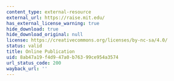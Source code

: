```yaml
---
content_type: external-resource
external_url: https://raise.mit.edu/
has_external_license_warning: true
hide_download: true
hide_download_original: null
license: https://creativecommons.org/licenses/by-nc-sa/4.0/
status: valid
title: Online Publication
uid: 8ab47a19-f4d9-47a0-b763-99ce954a3574
url_status_code: 200
wayback_url: ''
---
```

